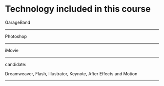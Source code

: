 Technology included in this course
===========================

GarageBand

---------------------------

Photoshop

---------------------------

iMovie

---------------------------

candidate:

Dreamweaver, Flash, Illustrator, Keynote, After Effects and Motion

---------------------------
